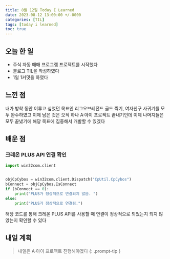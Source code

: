 ```yaml
---
title: 8월 12일 Today I Learned
date: 2023-08-12 13:00:00 +/-0000
categories: [TIL]
tags: [today i learned]
toc: true
---
```


## 오늘 한 일

* 주식 자동 매매 프로그램 프로젝트를 시작했다
* 블로그 TIL을 작성하였다
* 1일 1커밋을 하였다

## 느낀 점

내가 방학 동안 이루고 싶었던 목표인 리그오브레전드 골드 찍기, 여자친구 사귀기를 모두 완수하였고 이제 남은 것은 오직 하나 A·아이 프로젝트 끝내기인데 이제 나머지들은 모두 끝냈기에 해당 목표에 집중해서 개발할 수 있겠다

## 배운 점

### 크레온 PLUS API 연결 확인

~~~python
import win32com.client


objCpCybos = win32com.client.Dispatch("CpUtil.CpCybos")
bConnect = objCpCybos.IsConnect
if (bConnect == 0):
    print("PLUS가 정상적으로 연결되지 않음. ")
else:
    print("PLUS가 정상적으로 연결됨.")
~~~

해당 코드를 통해 크레온 PLUS API를 사용할 때 연결이 정상적으로 되었는지 
되지 않았는지 확인할 수 있다

## 내일 계획

> 내일은 A·아이 프로젝트 진행해야겠다
{: .prompt-tip }

